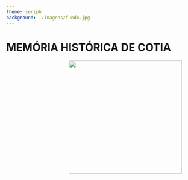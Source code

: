 ```yaml
---
theme: seriph
background: ./imagens/fundo.jpg
---
```


# **MEMÓRIA HISTÓRICA DE COTIA**
<style>
    .logo-cotia {
        position: relative;
        left: 33%;
    }
</style>
<div class='logo-cotia'>
    <img src='./imagens/brasao-cotia.png' width='300'>
</div>

